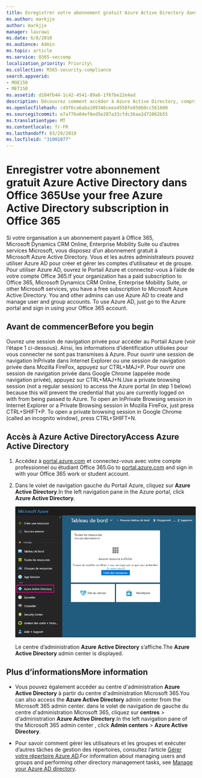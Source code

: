 ```yaml
---
title: Enregistrer votre abonnement gratuit Azure Active Directory dans Office 365
ms.author: markjjo
author: markjjo
manager: laurawi
ms.date: 6/8/2018
ms.audience: Admin
ms.topic: article
ms.service: O365-seccomp
localization_priority: Priority\
ms.collection: M365-security-compliance
search.appverid:
- MOE150
- MET150
ms.assetid: d104fb44-1c42-4541-89a6-1f67be22e4ad
description: Découvrez comment accéder à Azure Active Directory, compris dans l’abonnement payant à Office 365 de votre organisation.
ms.openlocfilehash: c49f6ca6aba109346ceea4558fe050b0cc561600
ms.sourcegitcommit: e7a776a04ef6ed5e287a33cfdc36aa2d72862b55
ms.translationtype: MT
ms.contentlocale: fr-FR
ms.lasthandoff: 03/29/2019
ms.locfileid: "31001077"
---
```

# <a name="use-your-free-azure-active-directory-subscription-in-office-365"></a><span data-ttu-id="5297f-103">Enregistrer votre abonnement gratuit Azure Active Directory dans Office 365</span><span class="sxs-lookup"><span data-stu-id="5297f-103">Use your free Azure Active Directory subscription in Office 365</span></span>

<span data-ttu-id="5297f-p101">Si votre organisation a un abonnement payant à Office 365, Microsoft Dynamics CRM Online, Enterprise Mobility Suite ou d’autres services Microsoft, vous disposez d’un abonnement gratuit à Microsoft Azure Active Directory. Vous et les autres administrateurs pouvez utiliser Azure AD pour créer et gérer les comptes d’utilisateur et de groupe. Pour utiliser Azure AD, ouvrez le Portail Azure et connectez-vous à l’aide de votre compte Office 365.</span><span class="sxs-lookup"><span data-stu-id="5297f-p101">If your organization has a paid subscription to Office 365, Microsoft Dynamics CRM Online, Enterprise Mobility Suite, or other Microsoft services, you have a free subscription to Microsoft Azure Active Directory. You and other admins can use Azure AD to create and manage user and group accounts. To use Azure AD, just go to the Azure portal and sign in using your Office 365 account.</span></span>
  
## <a name="before-you-begin"></a><span data-ttu-id="5297f-107">Avant de commencer</span><span class="sxs-lookup"><span data-stu-id="5297f-107">Before you begin</span></span>

<span data-ttu-id="5297f-p102">Ouvrez une session de navigation privée pour accéder au Portail Azure (voir l’étape 1 ci-dessous). Ainsi, les informations d’identification utilisées pour vous connecter ne sont pas transmises à Azure. Pour ouvrir une session de navigation InPrivate dans Internet Explorer ou une session de navigation privée dans Mozilla FireFox, appuyez sur CTRL+MAJ+P. Pour ouvrir une session de navigation privée dans Google Chrome (appelée mode navigation privée), appuyez sur CTRL+MAJ+N.</span><span class="sxs-lookup"><span data-stu-id="5297f-p102">Use a private browsing session (not a regular session) to access the Azure portal (in step 1 below) because this will prevent the credential that you are currently logged on with from being passed to Azure. To open an InPrivate Browsing session in Internet Explorer or a Private Browsing session in Mozilla FireFox, just press CTRL+SHIFT+P. To open a private browsing session in Google Chrome (called an incognito window), press CTRL+SHIFT+N.</span></span>
  
## <a name="access-azure-active-directory"></a><span data-ttu-id="5297f-111">Accès à Azure Active Directory</span><span class="sxs-lookup"><span data-stu-id="5297f-111">Access Azure Active Directory</span></span>

1. <span data-ttu-id="5297f-112">Accédez à [portal.azure.com](https://portal.azure.com) et connectez-vous avec votre compte professionnel ou étudiant Office 365.</span><span class="sxs-lookup"><span data-stu-id="5297f-112">Go to [portal.azure.com](https://portal.azure.com) and sign in with your Office 365 work or student account.</span></span> 
    
2. <span data-ttu-id="5297f-113">Dans le volet de navigation gauche du Portail Azure, cliquez sur **Azure Active Directory**.</span><span class="sxs-lookup"><span data-stu-id="5297f-113">In the left navigation pane in the Azure portal, click **Azure Active Directory**.</span></span>
    
    ![Cliquez sur Azure Active Directory dans le volet de navigation gauche dans le Portail Azure.](media/97d2d72f-ac20-46ab-898c-851f6009b453.png)
  
    <span data-ttu-id="5297f-115">Le centre d’administration **Azure Active Directory** s’affiche.</span><span class="sxs-lookup"><span data-stu-id="5297f-115">The **Azure Active Directory** admin center is displayed.</span></span> 
    
## <a name="more-information"></a><span data-ttu-id="5297f-116">Plus d’informations</span><span class="sxs-lookup"><span data-stu-id="5297f-116">More information</span></span>

- <span data-ttu-id="5297f-117">Vous pouvez également accéder au centre d'administration **Azure Active Directory** à partir du centre d'administration Microsoft 365.</span><span class="sxs-lookup"><span data-stu-id="5297f-117">You can also access the **Azure Active Directory** admin center from the Microsoft 365 admin center.</span></span> <span data-ttu-id="5297f-118">dans le volet de navigation de gauche du centre d'administration Microsoft 365, cliquez sur **centres** \> d'administration **Azure Active Directory**.</span><span class="sxs-lookup"><span data-stu-id="5297f-118">In the left navigation pane of the Microsoft 365 admin center , click **Admin centers** \> **Azure Active Directory**.</span></span>
    
- <span data-ttu-id="5297f-119">Pour savoir comment gérer les utilisateurs et les groupes et exécuter d’autres tâches de gestion des répertoires, consultez l’article [Gérer votre répertoire Azure AD](https://docs.microsoft.com/azure/active-directory/active-directory-administer).</span><span class="sxs-lookup"><span data-stu-id="5297f-119">For information about managing users and groups and performing other directory management tasks, see [Manage your Azure AD directory](https://docs.microsoft.com/azure/active-directory/active-directory-administer).</span></span>
